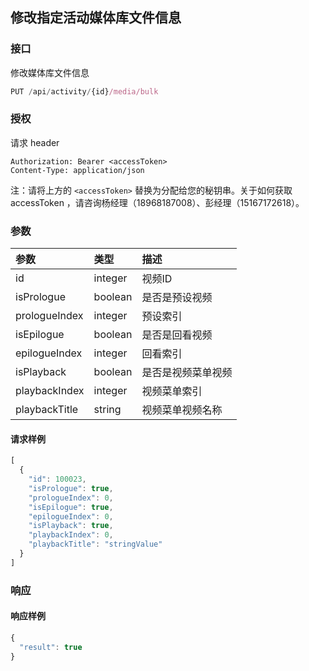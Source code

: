 ## 修改指定活动媒体库文件信息

### 接口

修改媒体库文件信息

```js
PUT /api/activity/{id}/media/bulk
```

### 授权

请求 header

```
Authorization: Bearer <accessToken>
Content-Type: application/json
```

注：请将上方的 `<accessToken>` 替换为分配给您的秘钥串。关于如何获取 accessToken ，请咨询杨经理（18968187008）、彭经理（15167172618）。

### 参数

| 参数 | 类型 | 描述 |
| :--- | :--- | :--- |
| id | integer | 视频ID |
| isPrologue | boolean | 是否是预设视频 |
| prologueIndex | integer | 预设索引 |
| isEpilogue | boolean | 是否是回看视频 |
| epilogueIndex | integer | 回看索引 |
| isPlayback | boolean | 是否是视频菜单视频 |
| playbackIndex | integer | 视频菜单索引 |
| playbackTitle | string | 视频菜单视频名称 |

#### 请求样例

```js
[
  {
    "id": 100023,
    "isPrologue": true,
    "prologueIndex": 0,
    "isEpilogue": true,
    "epilogueIndex": 0,
    "isPlayback": true,
    "playbackIndex": 0,
    "playbackTitle": "stringValue"
  }
]
```

### 响应

#### 响应样例

```js
{
  "result": true
}
```



